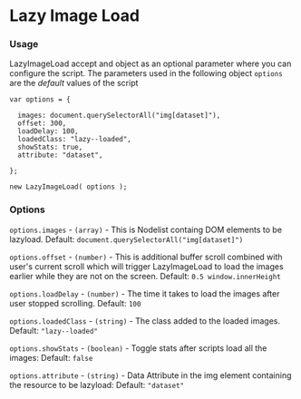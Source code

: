 # Lazy Image Load #

### Usage ###

LazyImageLoad accept and object as an optional parameter where you can configure the script. The parameters used in the following object `options` are the *default* values of the script

```
var options = {

  images: document.querySelectorAll("img[dataset]"),
  offset: 300,
  loadDelay: 100,
  loadedClass: "lazy--loaded",
  showStats: true,
  attribute: "dataset",

};

new LazyImageLoad( options );
```

### Options ###

`options.images` - `(array)` - This is Nodelist containg DOM elements to be lazyload. Default: `document.querySelectorAll("img[dataset]")`

`options.offset` - `(number)` - This is additional buffer scroll combined with user's current scroll which will trigger LazyImageLoad to load the images earlier while they are not on the screen. Default: `0.5 window.innerHeight`

`options.loadDelay` - `(number)` - The time it takes to load the images after user stopped scrolling. Default: `100`

`options.loadedClass` - `(string)` - The class added to the loaded images. Default: `"lazy--loaded"`

`options.showStats` - `(boolean)` - Toggle stats after scripts load all the images: Default: `false`

`options.attribute` - `(string)` - Data Attribute in the img element containing the resource to be lazyload: Default: `"dataset"`